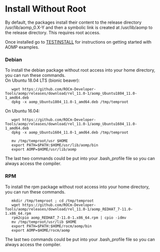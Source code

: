 # Install Without Root
By default, the packages install their content to the release directory /usr/lib/aomp_0.X-Y and then a  symbolic link is created at /usr/lib/aomp to the release directory. This requires root access.

Once installed go to [TESTINSTALL](TESTINSTALL.md) for instructions on getting started with AOMP examples.

### Debian
To install the debian package without root access into your home directory, you can run these commands.<br>
On Ubuntu 18.04 LTS (bionic beaver):
```
   wget https://github.com/ROCm-Developer-Tools/aomp/releases/download/rel_11.0-1/aomp_Ubuntu1804_11.0-1_amd64.deb
   dpkg -x aomp_Ubuntu1804_11.0-1_amd64.deb /tmp/temproot
```
On Ubuntu 16.04:
```
   wget https://github.com/ROCm-Developer-Tools/aomp/releases/download/rel_11.0-1/aomp_Ubuntu1604_11.0-1_amd64.deb
   dpkg -x aomp_Ubuntu1604_11.0-1_amd64.deb /tmp/temproot
```
```
   mv /tmp/temproot/usr $HOME
   export PATH=$PATH:$HOME/usr/lib/aomp/bin
   export AOMP=$HOME/usr/lib/aomp
```
The last two commands could be put into your .bash_profile file so you can always access the compiler.

### RPM
To install the rpm package without root access into your home directory, you can run these commands.
```
   mkdir /tmp/temproot ; cd /tmp/temproot 
   wget https://github.com/ROCm-Developer-Tools/aomp/releases/download/rel_11.0-1/aomp_REDHAT_7-11.0-1.x86_64.rpm
   rpm2cpio aomp_REDHAT_7-11.0-1.x86_64.rpm | cpio -idmv
   mv /tmp/temproot/usr/lib $HOME
   export PATH=$PATH:$HOME/rocm/aomp/bin
   export AOMP=$HOME/rocm/aomp
```
The last two commands could be put into your .bash_profile file so you can always access the compiler.
